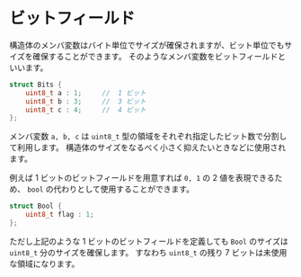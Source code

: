 # ビットフィールド

構造体のメンバ変数はバイト単位でサイズが確保されますが、ビット単位でもサイズを確保することができます。
そのようなメンバ変数をビットフィールドといいます。

```cpp
struct Bits {
    uint8_t a : 1;     //  1 ビット
    uint8_t b : 3;     //  3 ビット
    uint8_t c : 4;     //  4 ビット
};
```

メンバ変数 `a, b, c` は `uint8_t` 型の領域をそれぞれ指定したビット数で分割して利用します。
構造体のサイズをなるべく小さく抑えたいときなどに使用されます。

例えば 1 ビットのビットフィールドを用意すれば `0, 1` の 2 値を表現できるため、
`bool` の代わりとして使用することができます。

```cpp
struct Bool {
    uint8_t flag : 1;
};
```

ただし上記のような 1 ビットのビットフィールドを定義しても `Bool` のサイズは `uint8_t` 分のサイズを確保します。
すなわち `uint8_t` の残り 7 ビットは未使用な領域になります。
